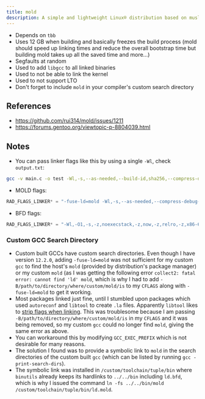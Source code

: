 ```yaml
---
title: mold
description: A simple and lightweight Linux® distribution based on musl libc and toybox
---
```


- Depends on `tbb`
- Uses 12 GB when building and basically freezes the build process (mold should speed up linking times and reduce the overall bootstrap time but building mold takes up all the saved time and more...)
- Segfaults at random
- Used to add `libgcc` to all linked binaries
- Used to not be able to link the kernel
- Used to not support LTO
- Don't forget to include `mold` in your compiler's custom search directory

## References
- https://github.com/rui314/mold/issues/1211
- https://forums.gentoo.org/viewtopic-p-8804039.html

## Notes
- You can pass linker flags like this by using a single `-Wl`, check `output.txt`:
```sh
gcc -v main.c -o test -Wl,-s,--as-needed,--build-id,sha256,--compress-debug-sections,zstd,--gc-sections,--hash-style=gnu,-z,now,-z,noexecstack,-z,relro 2> output.txt
```
- MOLD flags:
```c
RAD_FLAGS_LINKER* = "-fuse-ld=mold -Wl,-s,--as-needed,--compress-debug-sections=zstd,--gc-sections,--hash-style=gnu,-z,now,-z,noexecstack,-z,relro"
```
- BFD flags:
```c
RAD_FLAGS_LINKER* = "-Wl,-O1,-s,-z,noexecstack,-z,now,-z,relro,-z,x86-64-v3,--as-needed,--gc-sections,--sort-common,--hash-style=gnu,--compress-debug-sections=zstd"
```

### Custom GCC Search Directory
- Custom built GCCs have custom search directories. Even though I have version `12.2.0`, adding `-fuse-ld=mold` was not sufficient for my custom `gcc` to find the host's `mold` (provided by distribution's package manager) or my custom `mold` (as I was getting the following error `collect2: fatal error: cannot find 'ld' mold`, which is why I had to add `-B/path/to/directory/where/custom/mold/is` to my `CFLAGS` along with `-fuse-ld=mold` to get it working.
- Most packages linked just fine, until I stumbled upon packages which used `autoreconf` and `libtool` to create `.la` files. Apparently `libtool` likes to [strip flags when linking](https://www.gnu.org/software/libtool/manual/libtool.html#Stripped-link-flags). This was troublesome because I am passing `-B/path/to/directory/where/custom/mold/is` in my `CFLAGS` and it was being removed, so my custom `gcc` could no longer find `mold`, giving the same error as above.
- You can workaround this by modifying `GCC_EXEC_PREFIX` which is not desirable for many reasons.
- The solution I found was to provide a symbolic link to `mold` in the search directories of the custom built `gcc` (which can be listed by running `gcc -print-search-dirs`).
- The symbolic link was installed in `/custom/toolchain/tuple/bin` where `binutils` already keeps its hardlinks to `../../bin` including `ld.bfd`, which is why I issued the command `ln -fs ../../bin/mold /custom/toolchain/tuple/bin/ld.mold`.

